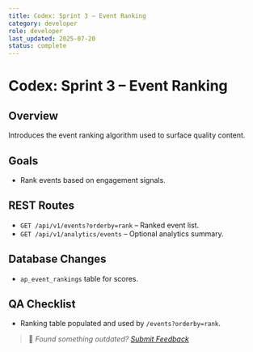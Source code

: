 ```yaml
---
title: Codex: Sprint 3 – Event Ranking
category: developer
role: developer
last_updated: 2025-07-20
status: complete
---
```

# Codex: Sprint 3 – Event Ranking

## Overview
Introduces the event ranking algorithm used to surface quality content.

## Goals
- Rank events based on engagement signals.

## REST Routes
- `GET /api/v1/events?orderby=rank` – Ranked event list.
- `GET /api/v1/analytics/events` – Optional analytics summary.

## Database Changes
- `ap_event_rankings` table for scores.

## QA Checklist
- Ranking table populated and used by `/events?orderby=rank`.

> 💬 *Found something outdated? [Submit Feedback](feedback.md)*
